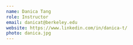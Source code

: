 ```yaml
---
name: Danica Tang
role: Instructor
email: danicat@berkeley.edu
website: https://www.linkedin.com/in/danica-t/
photo: danica.jpg
---
```

